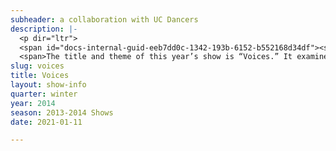 ```yaml
---
subheader: a collaboration with UC Dancers
description: |-
  <p dir="ltr">
  <span id="docs-internal-guid-eeb7dd0c-1342-193b-6152-b552168d34df"><span>UC Dancers’ winter showcase an annual dance production consists of around 10 dances, and runs about an hour. It is entirely student choreographed, with the exception of one dance every year that is professionally choreographed by a Chicago dance instructor. The dances range from duets to a piece performed by the entire UC Dancers’ company.</span></span></p><p dir="ltr">
  <span>The title and theme of this year’s show is “Voices.” It examines the way that we use expression. Each student choreographer is free to take the idea of expression and weave it into their piece how every they see fit. The variety styles and pacing of performances and the songs chosen to accompany each dance will show how individuals can bring their own voice to a single mode of expression. In line with this years “Voices” theme the performance this year will also include one dance set to acappella music performed live at the show by the UChicago Ransom Notes.</span></p><p><strong>“Sensations, feelings, insights, fancies—all these are private and, except <span>through symbols and secondhand, incommunicable.” —Aldous Huxley</span></strong><br/><span>Choreographer: Gabby Davis</span><br/><span>Music: “Aquarium” by Nosaj Thing</span><br/><span>Taylor Chamberlain, Samantha Chen, Chelsie Coren, Rachel Seebach</span></p><p><strong><span>“Sometimes saying nothing says the most.” —Emily Dickinson</span></strong><br/><span>Choreographer: Alexandra Berthiaume</span><br/><span>Music: “Nothing Left to Say” by Imagine Dragons</span><br/><span>Yujia Hu, Patrick O’Connor, Savannah Thais, Serina Wu</span></p><p><strong><span>“I hold it true whate’er befall; I feel it, when I sorrow most; ‘Tis better to have </span><span>loved and lost Than never to have loved at all.” — Alfred Lord Tennyson</span></strong><br/><span>Choreographer: Miranda Cherkas</span><br/><span>Music: “Hold On, We’re Going Home” by Drake, cover by Michelle Jones</span><br/><span>Lauren Clarke, Hilde Nelson, Frederica Rockwood, Ava Weiss</span></p><p><strong><span>“Rivers know this: there is no hurry. We shall get there someday.” —A.A. Milne</span></strong><br/><span>Choreographer: Theresa Couch</span><br/><span>Music: “La Rencontre”, “Les Accouplements Répétitifs” by Circus Marcus</span><br/><span>Becca Cain, Christine Chin, Laurel Freidenberg, Theodore Watler, Harry Wang</span></p><p><strong><span>“I became insane, with long intervals of horrible sanity.” —Edgar Allan Poe</span></strong><br/><span>Choreographer: Emily Ehrmantraut</span><br/><span>Music: “The Beginning is the End is the Beginning” by Smashing Pumpkins</span><br/><span>The UC Dancers 2013–14 Company</span></p><p><strong><span>“Man was made at the end of the week’s work when God was tired.” —Mark </span><span>Twain</span></strong><br/><span>Choreographer: Danielle Labotka</span><br/><span>Music: “Winter Song” by The Head and The Heart</span><br/><span>Alexandra Berthiaume, Adoree Kim, Danielle Labotka, Lilly Strieder</span></p><p><strong><span>“And though she be but little, she is fierce.” —William Shakespeare</span></strong><br/><span>Choreographer: Chelsie Coren</span><br/><span>Music: “White Winter Hymnal” by Fleet Foxes</span><br/><span>Chelsie Coren, Emily Ehrmantraut, Crystal Ma, Rachel Seebach</span></p><p><span>Intermission</span></p><p><strong><span>“But I love your feet only because they walked upon the earth and upon the </span><span>wind and upon the waters, until they found me.” —Pablo Neruda</span></strong><br/><span>Choreographer: Ione Locher</span><br/><span>Music: “Walking Far from Home” by Iron and Wine, cover by Benjamin Rohrer</span><br/><span>Ione Locher</span></p> <p><strong><span>“To be left alone on the tightrope of youthful unknowing is to experience the </span><span>excruciating beauty of full freedom and the threat of eternal indecision.” —</span><span>Maya Angelou</span></strong><br/><span>Choreographer: Ava Weiss</span><br/><span>Music: “Trust in Me” by Etta James</span><br/><span>Lauren Clarke, Chelsie Coren, Frederica Rockwood, Ava Weiss</span></p><p><strong><span>“Although the world is full of suffering, it is also filled with the overcoming of </span><span>it.” —Helen Keller</span></strong><br/><span>Choreographer: Annie Pei</span><br/><span>Music: “Julia” by Say Lou Lou</span><br/><span>Taylor Chamberlain, Samantha Chen, Emily Ehrmantraut, Annie Pei, Rachel </span><span>Seebach, Savannah Thais, Serina Wu, Angela Yang</span></p><p><strong><span>“‘You,’ he said, ‘are a terribly real thing in a terribly false world...’” —Emilie </span><span>Autumn</span></strong><br/><span>Choreographer: Frederica Rockwood</span><br/><span>Music: “St. Peter’s Cathedral” by Death Cab for Cutie</span><br/><span>Mollie Braley, Lauren Clarke, Elisabeth Davis, Hilde Nelson, Ava Weiss </span></p><p><strong><span>“Let me not pray to be sheltered from dangers, but to be fearless in facing </span><span>them. Let me not beg for the stilling of my pain, but for the hear to conquer it.” </span><span>—Rabindranath Tagore</span></strong><br/><span>Choreographer: Natalia Grudzien</span><br/><span>Music: “Warrior” by Foxes</span><br/><span>Mollie Braley, Samantha Chen, Natalia Grudzien, Annie Pei, Lilly Strieder, Emily </span><span>Zheng</span></p><p><strong><span>“We cannot live for ourselves alone. Our lives are connected by a thousand </span><span>invisible threads, and along these sympathetic fibers, our actions run as causes </span><span>and return to us as results.” —Herman Melville</span></strong><br/><span>Choreographer: Savannah Thais</span><br/><span>Music: “Blue Lips” by Regina Spektor</span><br/><span>Lauren Clarke, Elisabeth Davis, Annie Pei, Savannah Thais, Angela Yang</span></p> <p><strong><span>“I want to know what passion is... I want to feel something strongly.” —Aldous </span><span>Huxley</span></strong><br/><span>Choreographer: Hilde Nelson</span><br/><span>Music: “My Body is a Cage” by Arcade Fire</span><br/><span>The UC Dancers 2013–14 Company</span></p><p> </p>
slug: voices
title: Voices
layout: show-info
quarter: winter
year: 2014
season: 2013-2014 Shows
date: 2021-01-11

---
```

